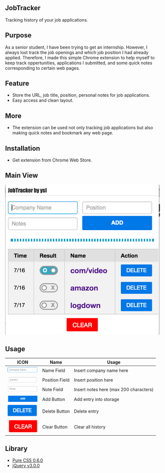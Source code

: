 JobTracker
---
Tracking history of your job applications.

Purpose
---
As a senior student, I have been trying to get an internship. However, I always lost track the job openings and which job position I had already applied. Therefore, I made this simple Chrome extension to help myself to keep track oppertunities, applications I submitted, and some quick notes corresponding to certain web pages.

Feature
---
  * Store the URL, job title, position, personal notes for job applications.
  * Easy access and clean layout.


More
---
  * The extension can be used not only tracking job applications but also making quick notes and bookmark any web page.

Installation
---
  * Get extension from Chrome Web Store.

Main View
---
<img src="screenshots/main.png">

Usage
---
| ICON | Name | Usage |
|:----:| ---- | ----- |
| <img src="screenshots/name.png" width="100"> | Name Field | Insert company name here |
| <img src="screenshots/posi.png" width="100"> | Position Field | Insert position here |
| <img src="screenshots/note.png" width="100"> | Note Field | Insert notes here (max 200 characters) |
| <img src="screenshots/add.png" width="100"> | Add Button | Add entry into storage |
| <img src="screenshots/delete.png" width="100"> | Delete Button | Delete entry |
| <img src="screenshots/clear.png" width="100"> | Clear Button | Clear all history |

Library
---
  * <a href="http://purecss.io/">Pure CSS 0.6.0</a>
  * <a href="https://blog.jquery.com/2015/07/13/jquery-3-0-and-jquery-compat-3-0-alpha-versions-released/">jQuery v3.0.0</a>








